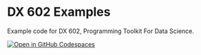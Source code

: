 # DX 602 Examples

Example code for DX 602, Programming Toolkit For Data Science.

[![Open in GitHub Codespaces](https://github.com/codespaces/badge.svg)](https://codespaces.new/bu-omds/dx602-examples?quickstart=1)

